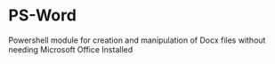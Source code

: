 # PS-Word

Powershell module for creation and manipulation of Docx files without needing Microsoft Office Installed
